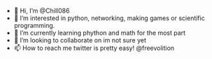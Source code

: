 - 👋 Hi, I’m @Chill086
- 👀 I’m interested in python, networking, making games or scientific programming. 
- 🌱 I’m currently learning phython and math for the most part
- 💞️ I’m looking to collaborate on im not sure yet
- 📫 How to reach me twitter is pretty easy! @freevolition

<!---
Chill086/Chill086 is a ✨ special ✨ repository because its `README.md` (this file) appears on your GitHub profile.
You can click the Preview link to take a look at your changes.
--->
